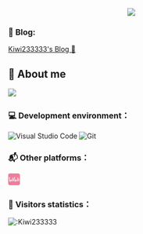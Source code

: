 <p align="center">
<img align=center src="https://kiwi233.top/kiwi.gif" width="300" style="border-radous: 6px;"/>
</p>

<!-- <p align="center"> 
  <img src="https://readme-typing-svg.demolab.com?font=Concert+One&size=32&pause=1000&color=8CBD18&center=true&vCenter=true&width=500&height=100&lines=Hello%2C+I'm+Kiwi2333+%F0%9F%A5%9D" alt="Typing SVG" />
</p> -->

### 👋  **Blog:**

[Kiwi233333's Blog 🥝](https://kiwi233.top)

## 🤔 About me

<picture>
    <source media="(prefers-color-scheme: dark)" srcset="https://github-readme-stats-ouuan.vercel.app/api?username=Kiwi233333&theme=vue-dark&show_icons=true&rank_icon=github">
    <source media="(prefers-color-scheme: light)" srcset="https://github-readme-stats-ouuan.vercel.app/api?username=Kiwi233333&theme=vue&show_icons=true&rank_icon=github">
    <img src="https://github-readme-stats-ouuan.vercel.app/api?username=Kiwi233333&theme=vue&show_icons=true&rank_icon=github">
</picture>

### 💻 **Development environment：**

<!-- IDEA VSCode Git  -->
  ![Visual Studio Code](https://img.shields.io/badge/-Visual_Studio_Code-007ACC?style=flat-square&logo=visual-studio-code&logoColor=white) ![Git](https://img.shields.io/badge/-Git-F05032?style=flat-square&logo=git&logoColor=white)

### 📬 **Other platforms：**
  
<a href="https://space.bilibili.com/37574787">
  <img src="assets/README/image.png" width="24" height="24" style="border-radius: 4px;" alt="BiliBili" />
</a>

<!-- 访客统计 -->
### 👀 **Visitors statistics：**

  ![:Kiwi233333](https://count.getloli.com/get/@:Kiwi233333?theme=rule34)
